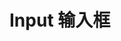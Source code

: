 <script setup>
import demo from './index.vue'
</script>

# Input 输入框

<preview comp-name="input" demo-name="index">
  <demo/>
</preview>
